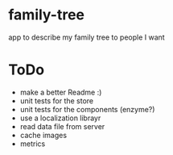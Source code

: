 # family-tree
app to describe my family tree to people I want

# ToDo
* make a better Readme :)
* unit tests for the store
* unit tests for the components (enzyme?)
* use a localization librayr
* read data file from server
* cache images
* metrics